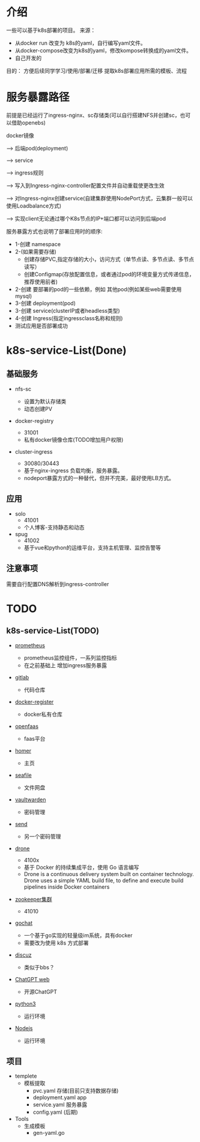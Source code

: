 # 介绍
一些可以基于k8s部署的项目。
来源：
- 从docker run 改变为 k8s的yaml，自行编写yaml文件。
- 从docker-compose改变为k8s的yaml，修改kompose转换成的yaml文件。
- 自己开发的

目的：
  方便后续同学学习/使用/部署/迁移
  提取k8s部署应用所需的模板、流程
  
# 服务暴露路径
前提是已经运行了ingress-nginx、sc存储类(可以自行搭建NFS并创建sc，也可以借助openebs)

docker镜像

--> 后端pod(deployment)

--> service 

--> ingress规则 

--> 写入到Ingress-nginx-controller配置文件并自动重载使更改生效 

--> 对Ingress-nginx创建service(自建集群使用NodePort方式，云集群一般可以使用Loadbalance方式)

--> 实现client无论通过哪个K8s节点的IP+端口都可以访问到后端pod

服务暴露方式也说明了部署应用时的顺序:
- 1-创建 namespace
- 2-(如果需要存储) 
  - 创建存储PVC,指定存储的大小，访问方式（单节点读、多节点读、多节点读写）
  - 创建Configmap(存放配置信息，或者通过pod的环境变量方式传递信息，推荐使用前者)
- 2-创建 要部署的pod的一些依赖，例如 其他pod(例如某些web需要使用mysql)
- 3-创建 deployment(pod)  
- 3-创建 service(clusterIP或者headless类型)
- 4-创建 Ingress(指定ingressclass名称和规则)
- 测试应用是否部署成功

# k8s-service-List(Done)

## 基础服务
- nfs-sc
  - 设置为默认存储类
  - 动态创建PV

- docker-registry
  - 31001
  - 私有docker镜像仓库(TODO增加用户权限)

- cluster-ingress
  - 30080/30443
  - 基于nginx-ingress 负载均衡，服务暴露。
  - nodeport暴露方式的一种替代，但并不完美，最好使用LB方式。

## 应用
- solo
  -  41001
  - 个人博客-支持静态和动态
- spug
  -  41002
  - 基于vue和python的运维平台，支持主机管理、监控告警等

## 注意事项
需要自行配置DNS解析到ingress-controller

# TODO
## k8s-service-List(TODO)
- [prometheus](#)
  - prometheus监控组件，一系列监控指标 
  - 在之前基础上 增加ingress服务暴露

- [gitlab](#)
  - 代码仓库

- [docker-register](#)
  - docker私有仓库

- [openfaas](#)
  - faas平台

- [homer](#)
  - 主页

- [seafile](#)
  - 文件网盘

- [vaultwarden](#)
  - 密码管理

- [send](#)
  - 另一个密码管理

- [drone](https://github.com/drone/drone)
  - 4100x
  - 基于 Docker 的持续集成平台，使用 Go 语言编写
  - Drone is a continuous delivery system built on container technology. Drone uses a simple YAML build file, to define and execute build pipelines inside Docker containers

- [zookeeper集群](https://www.jianshu.com/p/e0f9bfa6a998)
  - 41010

- [gochat](https://github.com/LockGit/gochat)
  - 一个基于go实现的轻量级im系统，具有docker
  - 需要改为使用 k8s 方式部署

- [discuz](https://zhuanlan.zhihu.com/p/398073277)
  - 类似于bbs？

- [ChatGPT web](#)
  - 开源ChatGPT

- [python3](#)
  - 运行环境
  
- [Nodejs](#)
  - 运行环境

## 项目
- templete
  - 模板提取
    - pvc.yaml     存储(目前只支持数据存储)
    - deployment.yaml   app
    - service.yaml   服务暴露
    - config.yaml (后期)
- Tools
  - 生成模板
    - gen-yaml.go
